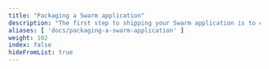 ```yaml
---
title: "Packaging a Swarm application"
description: "The first step to shipping your Swarm application is to create a YAML file that defines the properties, containers, optional configuration and more."
aliases: [ 'docs/packaging-a-swarm-application' ]
weight: 102
index: false
hideFromList: true
---
```

